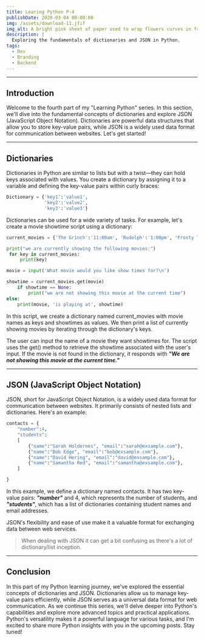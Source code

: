 ```yaml
---
title: Learing Python P-4
publishDate: 2020-03-04 00:00:00
img: /assets/download-11.jfif
img_alt: A bright pink sheet of paper used to wrap flowers curves in front of rich blue background
description: |
  Exploring the fundamentals of dictionaries and JSON in Python.
tags:
  - Dev
  - Branding
  - Backend
---
```


---

## Introduction

Welcome to the fourth part of my "Learning Python" series. In this section, we'll dive into the fundamental concepts of dictionaries and explore JSON (JavaScript Object Notation). Dictionaries are powerful data structures that allow you to store key-value pairs, while JSON is a widely used data format for communication between websites. Let's get started!

---

## Dictionaries

Dictionaries in Python are similar to lists but with a twist—they can hold keys associated with values. You create a dictionary by assigning it to a variable and defining the key-value pairs within curly braces:

```python 
Dictionary = {'key1':'value1', 
        	  'key2':'value2', 
        	  'key3':'value3'}
```

Dictionaries can be used for a wide variety of tasks. For example, let's create a movie showtime script using a dictionary:

```python
current_movies = {'The Grinch':'11:00am', 'Rudolph':'1:00pm', 'Frosty The Snowman':'3:00pm', 'Christmas Vacation': '5:00pm'}

print("we are currently showing the following movies:")
 for key in current_movies:
     print(key)

movie = input('What movie would you like show times for?\n')

showtime = current_movies.get(movie)
	if showtime == None:
		print("we are not showing this movie at the current time")
else:
	print(movie, 'is playing at', showtime)
```

In this script, we create a dictionary named current_movies with movie names as keys and showtimes as values. We then print a list of currently showing movies by iterating through the dictionary's keys.

The user can input the name of a movie they want showtimes for. The script uses the get() method to retrieve the showtime associated with the user's input. If the movie is not found in the dictionary, it responds with **_"We are not showing this movie at the current time."_**

---

## JSON (JavaScript Object Notation)

JSON, short for JavaScript Object Notation, is a widely used data format for communication between websites. It primarily consists of nested lists and dictionaries. Here's an example:

```python
contacts = {
	"number":4,
    "students":
    [	
        {"name":"Sarah Holdernes", "email":"sarah@exsample.com"},
        {"name":"Bob Edge", "email":"bob@exsample.com"},
        {"name":"David Hering", "email":"david@exsample.com"},
        {"name":"Samantha Red", "email":"samantha@exsample.com"},
    ]

}
```

In this example, we define a dictionary named contacts. It has two key-value pairs: **_"number"_** and 4, which represents the number of students, and **_"students"_**, which has a list of dictionaries containing student names and email addresses.

JSON's flexibility and ease of use make it a valuable format for exchanging data between web services.

> When dealing with JSON it can get a bit confusing as there's a lot of dictionary/list inception.

---

## Conclusion

In this part of my Python learning journey, we've explored the essential concepts of dictionaries and JSON. Dictionaries allow us to manage key-value pairs efficiently, while JSON serves as a universal data format for web communication. As we continue this series, we'll delve deeper into Python's capabilities and explore more advanced topics and practical applications. Python's versatility makes it a powerful language for various tasks, and I'm excited to share more Python insights with you in the upcoming posts. Stay tuned!

